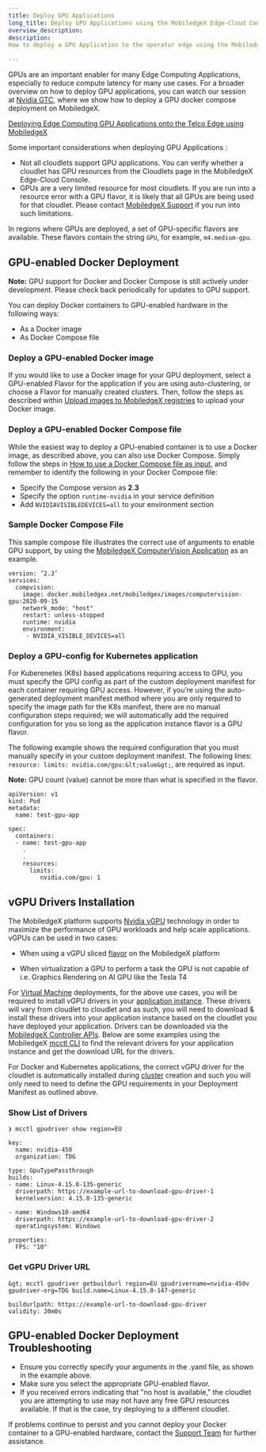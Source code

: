 ```yaml
---
title: Deploy GPU Applications
long_title: Deploy GPU Applications using the MobiledgeX Edge-Cloud Console
overview_description:
description:
How to deploy a GPU Application to the operator edge using the MobiledgeX Edge-Cloud Console

---
```


GPUs are an important enabler for many Edge Computing Applications, especially to reduce compute latency for many use cases. For a broader overview on how to deploy GPU applications, you can watch our session at [Nvidia GTC](https://www.nvidia.com/en-us/gtc/%C3%9F), where we show how to deploy a GPU docker compose deployment on MobiledgeX.

[Deploying Edge Computing GPU Applications onto the Telco Edge using MobiledgeX](https://www.nvidia.com/en-us/on-demand/session/gtcspring21-s31533/)

Some important considerations when deploying GPU Applications :

- Not all cloudlets support GPU applications. You can verify whether a cloudlet has GPU resources from the Cloudlets page in the MobiledgeX Edge-Cloud Console.
- GPUs are a very limited resource for most cloudlets. If you are run into a resource error with a GPU flavor, it is likely that all GPUs are being used for that cloudlet. Please contact [MobiledgeX Support](mailto:support@mobiledgex.com) if you run into such limitations.

In regions where GPUs are deployed, a set of GPU-specific flavors are available. These flavors contain the string `GPU`, for example, `m4.medium-gpu`.

## GPU-enabled Docker Deployment

**Note:** GPU support for Docker and Docker Compose is still actively under development. Please check back periodically for updates to GPU support.

You can deploy Docker containers to GPU-enabled hardware in the following ways:

- As a Docker image
- As Docker Compose file

### Deploy a GPU-enabled Docker image

If you would like to use a Docker image for your GPU deployment, select a GPU-enabled Flavor for the application if you are using auto-clustering, or choose a Flavor for manually created clusters. Then, follow the steps as described within [Upload images to MobiledgeX registries](https://dev-stage.mobiledgex.com/deployments/deployment-workflow/supported-apps-types#registry-commands) to upload your Docker image.

### Deploy a GPU-enabled Docker Compose file

While the easiest way to deploy a GPU-enabled container is to use a Docker image, as described above, you can also use Docker Compose. Simply follow the steps in [How to use a Docker Compose file as input](https://dev-stage.mobiledgex.com/deployments/deployment-workflow/supported-apps-types#option-1-docker-compose-file-as-input), and remember to identify the following in your Docker Compose file:

- Specify the Compose version as **2.3**
- Specify the option `runtime-nvidia` in your service definition
- Add `NVIDIAVISIBLEDEVICES=all` to your environment section

### Sample Docker Compose File

This sample compose file illustrates the correct use of arguments to enable GPU support, by using the [MobiledgeX ComputerVision Application](https://github.com/mobiledgex/edge-cloud-sampleapps/tree/master/android/MobiledgeXSDKDemo/computervision) as an example.

```
version: ’2.3’
services:
  compvision:
    image: docker.mobiledgex.net/mobiledgex/images/computervision-gpu:2020-09-15
    network_mode: "host"
    restart: unless-stopped
    runtime: nvidia
    environment:
     - NVIDIA_VISIBLE_DEVICES=all

```

### Deploy a GPU-config for Kubernetes application

For Kuberenetes (K8s) based applications requiring access to GPU, you must specify the GPU config as part of the custom deployment manifest for each container requiring GPU access. However, if you’re using the auto-generated deployment manifest method where you are only required to specify the image path for the K8s manifest, there are no manual configuration steps required; we will automatically add the required configuration for you so long as the application instance flavor is a GPU flavor.<br>

The following example shows the required configuration that you must manually specify in your custom deployment manifest. The following lines: `resource: limits: nvidia.com/gpu:&lt;value&gt;`, are required as input.

**Note:** GPU count (value) cannot be more than what is specified in the flavor.

```
apiVersion: v1
kind: Pod
metadata:
  name: test-gpu-app

spec:
  containers:
  - name: test-gpu-app
    .
    .
    resources:
      limits:
         nvidia.com/gpu: 1

```

## vGPU Drivers Installation

The MobiledgeX platform supports [Nvidia vGPU](https://www.nvidia.com/en-us/data-center/virtual-solutions/) technology in order to maximize the performance of GPU workloads and help scale applications. vGPUs can be used in two cases:

- When using a vGPU sliced [flavor](/deployments/deployment-workflow/flavors) on the MobiledgeX platform

- When virtualization a GPU to perform a task the GPU is not capable of i.e. Graphics Rendering on AI GPU like the Tesla T4

For [Virtual Machine](/deployments/application-deployment-guides/virtual-machine) deployments, for the above use cases, you will be required to install vGPU drivers in your [application instance](/deployments/deployment-workflow/app-instances). These drivers will vary from cloudlet to cloudlet and as such, you will need to download &amp; install these drivers into your application instance based on the cloudlet you have deployed your application. Drivers can be downloaded via the [MobiledgeX Controller APIs](https://api.mobiledgex.net/mc). Below are some examples using the MobiledgeX [mcctl CLI](/tools/mcctl-guides) to find the relevant drivers for your application instance and get the download URL for the drivers.

For Docker and Kubernetes applications, the correct vGPU driver for the cloudlet is automatically installed during [cluster](/deployments/deployment-workflow/clusters) creation and such you will only need to need to define the GPU requirements in your Deployment Manifest as outlined above.

### Show List of Drivers

```
❯ mcctl gpudriver show region=EU

key:
  name: nvidia-450
  organization: TDG

type: GpuTypePassthrough
builds:
- name: Linux-4.15.0-135-generic
  driverpath: https://example-url-to-download-gpu-driver-1
  kernelversion: 4.15.0-135-generic

- name: Windows10-amd64
  driverpath: https://example-url-to-download-gpu-driver-2
  operatingsystem: Windows

properties:
  FPS: "10"

```

### Get vGPU Driver URL

```
&gt; mcctl gpudriver getbuildurl region=EU gpudrivername=nvidia-450v gpudriver-org=TDG build.name=Linux-4.15.0-147-generic

buildurlpath: https://example-url-to-download-gpu-driver
validity: 20m0s
```

## GPU-enabled Docker Deployment Troubleshooting

- Ensure you correctly specify your arguments in the .yaml file, as shown in the example above.
- Make sure you select the appropriate GPU-enabled flavor.
- If you received errors indicating that "no host is available," the cloudlet you are attempting to use may not have any free GPU resources available. If that is the case, try deploying to a different cloudlet.

If problems continue to persist and you cannot deploy your Docker container to a GPU-enabled hardware, contact the [Support Team](mailto:support@mobiledgex.com) for further assistance.

<br>

